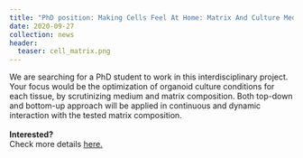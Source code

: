 ```yaml
---
title: "PhD position: Making Cells Feel At Home: Matrix And Culture Medium Optimization For Organoids"
date: 2020-09-27
collection: news
header:
  teaser: cell_matrix.png
---
```


We are searching for a PhD student to work in this interdisciplinary project. Your focus would be the optimization of organoid culture conditions for each tissue, by scrutinizing medium and matrix composition. Both top-down and bottom-up approach will be applied in continuous and dynamic interaction with the tested matrix composition.
<br> <br>**Interested?**<br> Check more details <a href="https://www.kuleuven.be/personeel/jobsite/jobs/55919836">here. </a>
